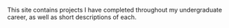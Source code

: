 This site contains projects I have completed throughout my undergraduate career, as well as short descriptions of each.

